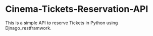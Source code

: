 # Cinema-Tickets-Reservation-API
This is a simple API to reserve Tickets in Python using Djnago_restframwork.
